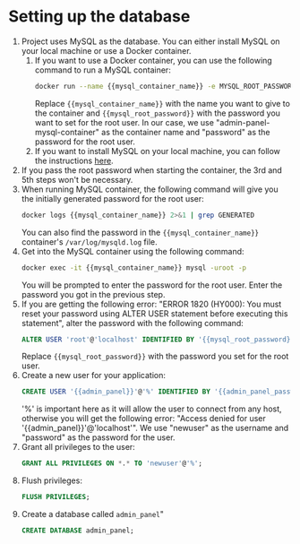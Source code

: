 Setting up the database
=======================

1. Project uses MySQL as the database. You can either install MySQL on your local machine or use a Docker container.
    1. If you want to use a Docker container, you can use the following command to run a MySQL container:
        ```bash
        docker run --name {{mysql_container_name}} -e MYSQL_ROOT_PASSWORD={{mysql_root_password}} -d -p 3306:3306 mysql/mysql-server
        ```
        Replace `{{mysql_container_name}}` with the name you want to give to the container and `{{mysql_root_password}}` with the password you want to set for the root user.
        In our case, we use "admin-panel-mysql-container" as the container name and "password" as the password for the root user.
    2. If you want to install MySQL on your local machine, you can follow the instructions [here](https://dev.mysql.com/doc/mysql-installation-excerpt/5.7/en/).
2. If you pass the root password when starting the container, the 3rd and 5th steps won't be necessary.
3. When running MySQL container, the following command will give you the initially generated password for the root user:
    ```bash
    docker logs {{mysql_container_name}} 2>&1 | grep GENERATED
    ```
    You can also find the password in the `{{mysql_container_name}}` container's `/var/log/mysqld.log` file.
3. Get into the MySQL container using the following command:
    ```bash
    docker exec -it {{mysql_container_name}} mysql -uroot -p
    ```
    You will be prompted to enter the password for the root user. Enter the password you got in the previous step.
4. If you are getting the following error: "ERROR 1820 (HY000): You must reset your password using ALTER USER statement before executing this statement", alter the password with the following command:
    ```sql
    ALTER USER 'root'@'localhost' IDENTIFIED BY '{{mysql_root_password}}';
    ```
    Replace `{{mysql_root_password}}` with the password you set for the root user.
5. Create a new user for your application:
    ```sql
    CREATE USER '{{admin_panel}}'@'%' IDENTIFIED BY '{{admin_panel_password}}';
    ```
   '%' is important here as it will allow the user to connect from any host, otherwise you will get the following error: "Access denied for user '{{admin_panel}}'@'localhost'".
   We use "newuser" as the username and "password" as the password for the user.
6. Grant all privileges to the user:
    ```sql
    GRANT ALL PRIVILEGES ON *.* TO 'newuser'@'%';
    ```
7. Flush privileges:
    ```sql
    FLUSH PRIVILEGES;
    ```
8. Create a database called `admin_panel`"
    ```sql
    CREATE DATABASE admin_panel;
    ```